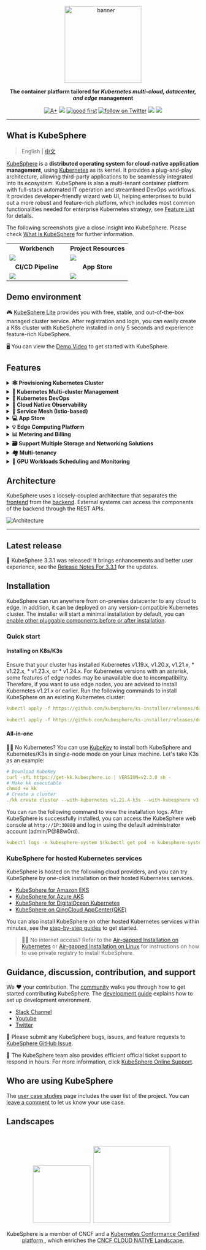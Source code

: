 <p align="center">
<a href="https://kubesphere.io/"><img src="docs/images/kubesphere-icon.gif" alt="banner" width="200px"></a>
</p>

<p align="center">
<b>The container platform tailored for <i>Kubernetes multi-cloud, datacenter, and edge</i> management</b>
</p>

<p align=center>
<a href="https://goreportcard.com/report/github.com/kubesphere/kubesphere"><img src="https://goreportcard.com/badge/github.com/kubesphere/kubesphere" alt="A+"></a>
<a href="https://hub.docker.com/r/kubesphere/ks-installer"><img src="https://img.shields.io/docker/pulls/kubesphere/ks-installer"></a>
<a href="https://github.com/search?q=user%3Akubesphere+user%3Akubesphere-sigs+label%3A%22good+first+issue%22+state%3Aopen&type=Issues&ref=advsearch&l=&l="><img src="https://img.shields.io/github/issues/badges/shields/good%20first%20issue" alt="good first"></a>
<a href="https://twitter.com/intent/follow?screen_name=KubeSphere"><img src="https://img.shields.io/twitter/follow/KubeSphere?style=social" alt="follow on Twitter"></a>
<a href="https://join.slack.com/t/kubesphere/shared_invite/zt-1ilxbsp39-t4ES4xn5OI0eF5hvOoAhEw"><img src="https://img.shields.io/badge/Slack-600%2B-blueviolet?logo=slack&amp;logoColor=white"></a>
<a href="https://www.youtube.com/channel/UCyTdUQUYjf7XLjxECx63Hpw"><img src="https://img.shields.io/youtube/channel/subscribers/UCyTdUQUYjf7XLjxECx63Hpw?style=social"></a>
</p>


----

## What is KubeSphere

> English | [中文](README_zh.md)

[KubeSphere](https://kubesphere.io/) is a **distributed operating system for cloud-native application management**, using [Kubernetes](https://kubernetes.io) as its kernel. It provides a plug-and-play architecture, allowing third-party applications to be seamlessly integrated into its ecosystem. KubeSphere is also a multi-tenant container platform with full-stack automated IT operation and streamlined DevOps workflows. It provides developer-friendly wizard web UI, helping enterprises to build out a more robust and feature-rich platform, which includes most common functionalities needed for enterprise Kubernetes strategy, see [Feature List](#features) for details.

The following screenshots give a close insight into KubeSphere. Please check [What is KubeSphere](https://kubesphere.io/docs/introduction/what-is-kubesphere/) for further information.

<table>
  <tr>
      <td width="50%" align="center"><b>Workbench</b></td>
      <td width="50%" align="center"><b>Project Resources</b></td>
  </tr>
  <tr>
     <td><img src="docs/images/console.png"/></td>
     <td><img src="docs/images/project.png"/></td>
  </tr>
  <tr>
      <td width="50%" align="center"><b>CI/CD Pipeline</b></td>
      <td width="50%" align="center"><b>App Store</b></td>
  </tr>
  <tr>
     <td><img src="docs/images/cicd.png"/></td>
     <td><img src="docs/images/app-store.png"/></td>
  </tr>
</table>

## Demo environment

🎮 [KubeSphere Lite](https://kubesphere.cloud/en/console/managed-cluster/) provides you with free, stable, and out-of-the-box managed cluster service. After registration and login, you can easily create a K8s cluster with KubeSphere installed in only 5 seconds and experience feature-rich KubeSphere.

🖥 You can view the [Demo Video](https://youtu.be/YxZ1YUv0CYs) to get started with KubeSphere.
## Features

<details>
  <summary><b>🕸 Provisioning Kubernetes Cluster</b></summary>
  Support deploy Kubernetes on any infrastructure, support online and air-gapped installation. <a href="https://kubesphere.io/docs/installing-on-linux/introduction/intro/">Learn more</a>.
  </details>

<details>
  <summary><b>🔗 Kubernetes Multi-cluster Management</b></summary>
  Provide a centralized control plane to manage multiple Kubernetes clusters, and support the ability to propagate an app to multiple K8s clusters across different cloud providers.
  </details>

<details>
  <summary><b>🤖 Kubernetes DevOps</b></summary>
  Provide GitOps-based CD solutions and use Argo CD to provide the underlying support, collecting CD status information in real time. With the mainstream CI engine Jenkins integrated, DevOps has never been easier. <a href="https://kubesphere.io/devops/">Learn more</a>.
  </details>

<details>
  <summary><b>🔎 Cloud Native Observability</b></summary>
  Multi-dimensional monitoring, events and auditing logs are supported; multi-tenant log query and collection, alerting and notification are built-in. <a href="https://kubesphere.io/observability/">Learn more</a>.
  </details>

<details>
  <summary><b>🧩 Service Mesh (Istio-based)</b></summary>
  Provide fine-grained traffic management, observability and tracing for distributed microservice applications, provides visualization for traffic topology. <a href="https://kubesphere.io/service-mesh/">Learn more</a>.
  </details>

<details>
  <summary><b>💻 App Store</b></summary>
  Provide an App Store for Helm-based applications, and offer application lifecycle management on Kubernetes platform. <a href="https://kubesphere.io/docs/pluggable-components/app-store/">Learn more</a>.
  </details>

<details>
  <summary><b>💡 Edge Computing Platform</b></summary>
  KubeSphere integrates <a href="https://kubeedge.io/en/">KubeEdge</a> to enable users to deploy applications on the edge devices and view logs and monitoring metrics of them on the console. <a href="https://kubesphere.io/docs/pluggable-components/kubeedge/">Learn more</a>.
  </details>

<details>
  <summary><b>📊 Metering and Billing</b></summary>
  Track resource consumption at different levels on a unified dashboard, which helps you make better-informed decisions on planning and reduce the cost. <a href="https://kubesphere.io/docs/toolbox/metering-and-billing/view-resource-consumption/">Learn more</a>.
  </details>

<details>
  <summary><b>🗃 Support Multiple Storage and Networking Solutions</b></summary>
  <li>Support GlusterFS, CephRBD, NFS, LocalPV solutions, and provide CSI plugins to consume storage from multiple cloud providers.</li><li>Provide Load Balancer Implementation <a href="https://github.com/kubesphere/openelb">OpenELB</a> for Kubernetes in bare-metal, edge, and virtualization.</li><li> Provides network policy and Pod IP pools management, support Calico, Flannel, Kube-OVN</li>.</li>.
  </details>

<details>
  <summary><b>🏘 Multi-tenancy</b></summary>
  Provide unified authentication with fine-grained roles and three-tier authorization system, and support AD/LDAP authentication.
  </details>

<details>
  <summary><b>🧠 GPU Workloads Scheduling and Monitoring</b></summary>
  Create GPU workloads on the GUI, schedule GPU resources, and manage GPU resource quotas by tenant.
  </details>


## Architecture

KubeSphere uses a loosely-coupled architecture that separates the [frontend](https://github.com/kubesphere/console) from the [backend](https://github.com/kubesphere/kubesphere). External systems can access the components of the backend through the REST APIs. 

![Architecture](docs/images/architecture.png)

----

## Latest release

🎉 KubeSphere 3.3.1 was released! It brings enhancements and better user experience, see the [Release Notes For 3.3.1](https://kubesphere.io/docs/release/release-v330/) for the updates.
## Installation

KubeSphere can run anywhere from on-premise datacenter to any cloud to edge. In addition, it can be deployed on any version-compatible Kubernetes cluster. The installer will start a minimal installation by default, you can [enable other pluggable components before or after installation](https://kubesphere.io/docs/quick-start/enable-pluggable-components/).
### Quick start
#### Installing on K8s/K3s

Ensure that your cluster has installed Kubernetes v1.19.x, v1.20.x, v1.21.x, * v1.22.x, * v1.23.x, or * v1.24.x. For Kubernetes versions with an asterisk, some features of edge nodes may be unavailable due to incompatibility. Therefore, if you want to use edge nodes, you are advised to install Kubernetes v1.21.x or earlier.
Run the following commands to install KubeSphere on an existing Kubernetes cluster:

```yaml
kubectl apply -f https://github.com/kubesphere/ks-installer/releases/download/v3.3.1/kubesphere-installer.yaml
   
kubectl apply -f https://github.com/kubesphere/ks-installer/releases/download/v3.3.1/cluster-configuration.yaml
```
#### All-in-one

👨‍💻 No Kubernetes? You can use [KubeKey](https://github.com/kubesphere/kubekey) to install both KubeSphere and Kubernetes/K3s in single-node mode on your Linux machine. Let's take K3s as an example:

```yaml
# Download KubeKey
curl -sfL https://get-kk.kubesphere.io | VERSION=v2.3.0 sh -
# Make kk executable
chmod +x kk
# Create a cluster
./kk create cluster --with-kubernetes v1.21.4-k3s --with-kubesphere v3.3.1
```

You can run the following command to view the installation logs. After KubeSphere is successfully installed, you can access the KubeSphere web console at `http://IP:30880` and log in using the default administrator account (admin/P@88w0rd).

```yaml
kubectl logs -n kubesphere-system $(kubectl get pod -n kubesphere-system -l 'app in (ks-install, ks-installer)' -o jsonpath='{.items[0].metadata.name}') -f
``` 
### KubeSphere for hosted Kubernetes services

KubeSphere is hosted on the following cloud providers, and you can try KubeSphere by one-click installation on their hosted Kubernetes services. 

- [KubeSphere for Amazon EKS](https://aws.amazon.com/quickstart/architecture/qingcloud-kubesphere/)
- [KubeSphere for Azure AKS](https://market.azure.cn/marketplace/apps/qingcloud.kubesphere)
- [KubeSphere for DigitalOcean Kubernetes](https://marketplace.digitalocean.com/apps/kubesphere)
- [KubeSphere on QingCloud AppCenter(QKE)](https://www.qingcloud.com/products/kubesphereqke)

You can also install KubeSphere on other hosted Kubernetes services within minutes, see the [step-by-step guides](https://kubesphere.io/docs/installing-on-kubernetes/) to get started.

> 👨‍💻 No internet access? Refer to the [Air-gapped Installation on Kubernetes](https://kubesphere.io/docs/installing-on-kubernetes/on-prem-kubernetes/install-ks-on-linux-airgapped/) or [Air-gapped Installation on Linux](https://kubesphere.io/docs/installing-on-linux/introduction/air-gapped-installation/) for instructions on how to use private registry to install KubeSphere.
## Guidance, discussion, contribution, and support

We :heart: your contribution. The [community](https://github.com/kubesphere/community) walks you through how to get started contributing KubeSphere. The [development guide](https://github.com/kubesphere/community/tree/master/developer-guide/development) explains how to set up development environment.

- [Slack Channel](https://join.slack.com/t/kubesphere/shared_invite/zt-1ilxbsp39-t4ES4xn5OI0eF5hvOoAhEw)
- [Youtube](https://www.youtube.com/channel/UCyTdUQUYjf7XLjxECx63Hpw)
- [Twitter](https://twitter.com/KubeSphere)

:hugs: Please submit any KubeSphere bugs, issues, and feature requests to [KubeSphere GitHub Issue](https://github.com/kubesphere/kubesphere/issues).

:heart_decoration: The KubeSphere team also provides efficient official ticket support to respond in hours. For more information, click [KubeSphere Online Support](https://kubesphere.cloud/en/ticket/).

## Who are using KubeSphere

The [user case studies](https://kubesphere.io/case/) page includes the user list of the project. You can [leave a comment](https://github.com/kubesphere/kubesphere/issues/4123) to let us know your use case.
## Landscapes

<p align="center">
<br/><br/>
<img src="https://landscape.cncf.io/images/left-logo.svg" width="150"/>&nbsp;&nbsp;<img src="https://landscape.cncf.io/images/right-logo.svg" width="200"/>&nbsp;&nbsp;
<br/><br/>
KubeSphere is a member of CNCF and a <a href="https://www.cncf.io/certification/software-conformance/#logos">Kubernetes Conformance Certified platform
</a>, which enriches the <a href="https://landscape.cncf.io/?landscape=observability-and-analysis&license=apache-license-2-0">CNCF CLOUD NATIVE Landscape.
</a>
</p>
